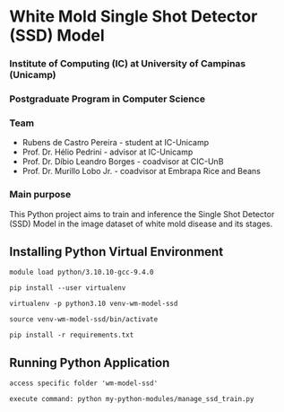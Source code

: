 # White Mold Single Shot Detector (SSD) Model 

### Institute of Computing (IC) at University of Campinas (Unicamp)

### Postgraduate Program in Computer Science

### Team

* Rubens de Castro Pereira - student at IC-Unicamp
* Prof. Dr. Hélio Pedrini - advisor at IC-Unicamp
* Prof. Dr. Díbio Leandro Borges - coadvisor at CIC-UnB
* Prof. Dr. Murillo Lobo Jr. - coadvisor at Embrapa Rice and Beans

### Main purpose

This Python project aims to train and inference the Single Shot Detector (SSD) Model in the image dataset of white mold disease and its stages.

## Installing Python Virtual Environment
```
module load python/3.10.10-gcc-9.4.0
```
```
pip install --user virtualenv
```
```
virtualenv -p python3.10 venv-wm-model-ssd
```
```
source venv-wm-model-ssd/bin/activate
```
```
pip install -r requirements.txt
```

## Running Python Application 

```
access specific folder 'wm-model-ssd'
```
```
execute command: python my-python-modules/manage_ssd_train.py
```
